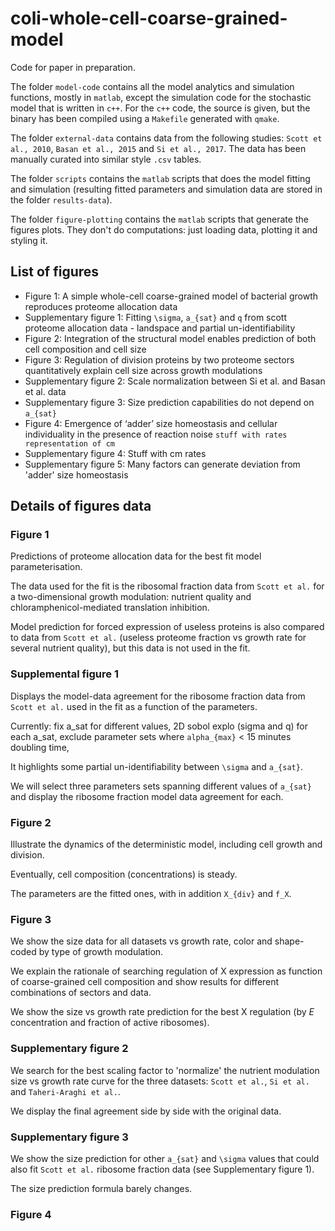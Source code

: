 # coli-whole-cell-coarse-grained-model

Code for paper in preparation.

The folder `model-code` contains all the model analytics and simulation functions, mostly in `matlab`, except the simulation code for the stochastic model that is written in `c++`.
For the `c++` code, the source is given, but the binary has been compiled using a `Makefile` generated with `qmake`.

The folder `external-data` contains data from the following studies: `Scott et al., 2010`, `Basan et al., 2015` and `Si et al., 2017`.
The data has been manually curated into similar style `.csv` tables.

The folder `scripts` contains the `matlab` scripts that does the model fitting and simulation (resulting fitted parameters and simulation data are stored in the folder `results-data`).

The folder `figure-plotting` contains the `matlab` scripts that generate the figures plots. They don't do computations: just loading data, plotting it and styling it.

## List of figures

* Figure 1: A simple whole-cell coarse-grained model of bacterial growth reproduces proteome allocation data
* Supplementary figure 1: Fitting `\sigma`, `a_{sat}` and `q` from scott proteome allocation data - landspace and partial un-identifiability
* Figure 2: Integration of the structural model enables prediction of both cell composition and cell size
* Figure 3: Regulation of division proteins by two proteome sectors quantitatively explain cell size across growth modulations
* Supplementary figure 2: Scale normalization between Si et al. and Basan et al. data
* Supplementary figure 3: Size prediction capabilities do not depend on `a_{sat}`
* Figure 4: Emergence of ‘adder’ size homeostasis and cellular individuality in the presence of reaction noise
`stuff with rates representation of cm`
* Supplementary figure 4: Stuff with cm rates
* Supplementary figure 5: Many factors can generate deviation from 'adder' size homeostasis


## Details of figures data

### Figure 1

Predictions of proteome allocation data for the best fit model parameterisation.

The data used for the fit is the ribosomal fraction data from `Scott et al.` for a two-dimensional growth modulation: nutrient quality and chloramphenicol-mediated translation inhibition.

Model prediction for forced expression of useless proteins is also compared to data from `Scott et al.` (useless proteome fraction vs growth rate for several nutrient quality), but this data is not used in the fit.

### Supplemental figure 1

Displays the model-data agreement for the ribosome fraction data from `Scott et al.` used in the fit as a function of the parameters.

Currently: fix a_sat for different values, 2D sobol explo (sigma and q) for each a_sat, exclude parameter sets where `alpha_{max}` < 15 minutes doubling time,

It highlights some partial un-identifiability between `\sigma` and `a_{sat}`.

We will select three parameters sets spanning different values of `a_{sat}` and display the ribosome fraction model data agreement for each.

### Figure 2

Illustrate the dynamics of the deterministic model, including cell growth and division.

Eventually, cell composition (concentrations) is steady.

The parameters are the fitted ones, with in addition `X_{div}` and `f_X`.

### Figure 3

We show the size data for all datasets vs growth rate, color and shape-coded by type of growth modulation.

We explain the rationale of searching regulation of X expression as function of coarse-grained cell composition and show results for different combinations of sectors and data.

We show the size vs growth rate prediction for the best X regulation (by *E* concentration and fraction of active ribosomes).

### Supplementary figure 2

We search for the best scaling factor to 'normalize' the nutrient modulation size vs growth rate curve for the three datasets: `Scott et al.`, `Si et al.` and `Taheri-Araghi et al.`.

We display the final agreement side by side with the original data.

### Supplementary figure 3

We show the size prediction for other `a_{sat}` and `\sigma` values that could also fit `Scott et al.` ribosome fraction data (see Supplementary figure 1).

The size prediction formula barely changes.


### Figure 4

